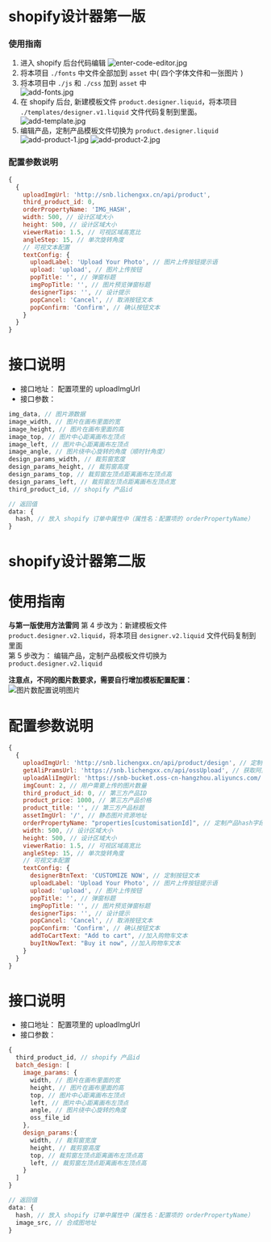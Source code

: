 # shopify设计器第一版

### 使用指南
  1. 进入 shopify 后台代码编辑
  ![enter-code-editor.jpg](./img/enter-code-editor.jpg)  
  2. 将本项目 `./fonts` 中文件全部加到 `asset` 中( 四个字体文件和一张图片 )  
  3. 将本项目中 `./js` 和 `./css` 加到 `asset` 中  
  ![add-fonts.jpg](./img/add-fonts.jpg)
  4. 在 shopify 后台, 新建模板文件 `product.designer.liquid`，将本项目 `./templates/designer.v1.liquid` 文件代码复制到里面。  
  ![add-template.jpg](./img/add-template.jpg)
  5. 编辑产品，定制产品模板文件切换为 `product.designer.liquid`  
  ![add-product-1.jpg](./img/add-product-1.jpg)
  ![add-product-2.jpg](./img/add-product-2.jpg)


### 配置参数说明
```javascript
{
  {
    uploadImgUrl: 'http://snb.lichengxx.cn/api/product',
    third_product_id: 0,
    orderPropertyName: 'IMG_HASH',
    width: 500, // 设计区域大小
    height: 500, // 设计区域大小
    viewerRatio: 1.5, // 可视区域高宽比
    angleStep: 15, // 单次旋转角度
    // 可视文本配置
    textConfig: {
      uploadLabel: 'Upload Your Photo', // 图片上传按钮提示语
      upload: 'upload', // 图片上传按钮
      popTitle: '', // 弹窗标题
      imgPopTitle: '', // 图片预览弹窗标题
      designerTips: '', // 设计提示
      popCancel: 'Cancel', // 取消按钮文本
      popConfirm: 'Confirm', // 确认按钮文本
    }
  }
}

```

# 接口说明
- 接口地址： 配置项里的 uploadImgUrl
- 接口参数： 
```javascript
img_data, // 图片源数据
image_width, // 图片在画布里面的宽
image_height, // 图片在画布里面的高
image_top, // 图片中心距离画布左顶点
image_left, // 图片中心距离画布左顶点
image_angle, // 图片绕中心旋转的角度（顺时针角度）
design_params_width, // 裁剪窗宽度
design_params_height, // 裁剪窗高度
design_params_top, // 裁剪窗左顶点距离画布左顶点高
design_params_left, // 裁剪窗左顶点距离画布左顶点宽
third_product_id, // shopify 产品id

// 返回值
data: {
  hash, // 放入 shopify 订单中属性中（属性名：配置项的 orderPropertyName）
}
```


# shopify设计器第二版


# 使用指南
**与第一版使用方法雷同**
第 4 步改为：新建模板文件 `product.designer.v2.liquid`，将本项目 `designer.v2.liquid` 文件代码复制到里面  
第 5 步改为： 编辑产品，定制产品模板文件切换为 `product.designer.v2.liquid`  

**注意点，不同的图片数要求，需要自行增加模板配置配置：**
![图片数配置说明图片](./img/img-count-tips.jpg)


# 配置参数说明
```javascript
{
  {
    uploadImgUrl: 'http://snb.lichengxx.cn/api/product/design', // 定制图片交互地址
    getAliPramsUrl: 'https://snb.lichengxx.cn/api/ossUpload', // 获取阿里云参数地址
    uploadAliImgUrl: 'https://snb-bucket.oss-cn-hangzhou.aliyuncs.com/', // 阿里云上传地址
    imgCount: 2, // 用户需要上传的图片数量
    third_product_id: 0, // 第三方产品ID
    product_price: 1000, // 第三方产品价格
    product_title: '', // 第三方产品标题
    assetImgUrl: '/', // 静态图片资源地址
    orderPropertyName: "properties[customisationId]", // 定制产品hash字段
    width: 500, // 设计区域大小
    height: 500, // 设计区域大小
    viewerRatio: 1.5, // 可视区域高宽比
    angleStep: 15, // 单次旋转角度
    // 可视文本配置
    textConfig: {
      designerBtnText: 'CUSTOMIZE NOW', // 定制按钮文本
      uploadLabel: 'Upload Your Photo', // 图片上传按钮提示语
      upload: 'upload', // 图片上传按钮
      popTitle: '', // 弹窗标题
      imgPopTitle: '', // 图片预览弹窗标题
      designerTips: '', // 设计提示
      popCancel: 'Cancel', // 取消按钮文本
      popConfirm: 'Confirm', // 确认按钮文本
      addToCartText: "Add to cart", //加入购物车文本
      buyItNowText: "Buy it now", //加入购物车文本
    }
  }
}

```

# 接口说明
- 接口地址： 配置项里的 uploadImgUrl
- 接口参数： 
```javascript
{
  third_product_id, // shopify 产品id
  batch_design: [
    image_params: {
      width, // 图片在画布里面的宽
      height, // 图片在画布里面的高
      top, // 图片中心距离画布左顶点
      left, // 图片中心距离画布左顶点
      angle, // 图片绕中心旋转的角度
      oss_file_id
    },
    design_params:{
      width, // 裁剪窗宽度
      height, // 裁剪窗高度
      top, // 裁剪窗左顶点距离画布左顶点高
      left, // 裁剪窗左顶点距离画布左顶点高
    }
  ]
}

// 返回值
data: {
  hash, // 放入 shopify 订单中属性中（属性名：配置项的 orderPropertyName）
  image_src, // 合成图地址
}
```